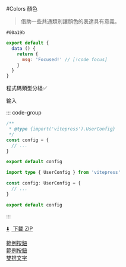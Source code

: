 #Colors 顏色
>借助一些共通類別讓顏色的表達具有意義。

`#00a19b`	

```js
export default {
  data () {
    return {
      msg: 'Focused!' // [!code focus]
    }
  }
}
```
程式碼類型分組:white_check_mark:

输入


::: code-group

```js [config.js]
/**
 * @type {import('vitepress').UserConfig}
 */
const config = {
  // ...
}

export default config
```

```ts [config.ts]
import type { UserConfig } from 'vitepress'

const config: UserConfig = {
  // ...
}

export default config
```

:::

<a class="vp-button" href="public/logo_s.svg" download>
  <span style="margin-right:6px;">⬇️</span> 下載 ZIP
</a>

<a class="btnLine" href="#">範例按鈕</a><br>
<a class="btnLine" href="#">範例按鈕<br>雙排文字</a>
                                        